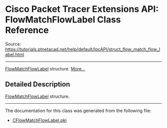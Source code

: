 # Cisco Packet Tracer Extensions API: FlowMatchFlowLabel Class Reference

Source: https://tutorials.ptnetacad.net/help/default/IpcAPI/struct_flow_match_flow_label.html

---

[FlowMatchFlowLabel](struct_flow_match_flow_label.html "FlowMatchFlowLabel structure.") structure. [More...](struct_flow_match_flow_label.html#details)

## Detailed Description

[FlowMatchFlowLabel](struct_flow_match_flow_label.html "FlowMatchFlowLabel structure.") structure. 

* * *

The documentation for this class was generated from the following file:

  * [CFlowMatchFlowLabel.pki](_c_flow_match_flow_label_8pki.html)


